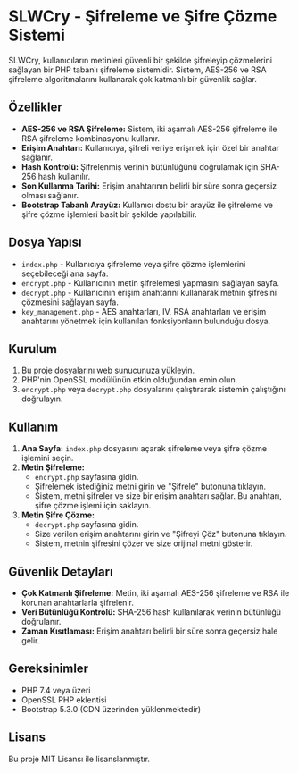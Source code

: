 # SLWCry - Şifreleme ve Şifre Çözme Sistemi

SLWCry, kullanıcıların metinleri güvenli bir şekilde şifreleyip çözmelerini sağlayan bir PHP tabanlı şifreleme sistemidir. Sistem, AES-256 ve RSA şifreleme algoritmalarını kullanarak çok katmanlı bir güvenlik sağlar. 
## Özellikler

- **AES-256 ve RSA Şifreleme:** Sistem, iki aşamalı AES-256 şifreleme ile RSA şifreleme kombinasyonu kullanır.
- **Erişim Anahtarı:** Kullanıcıya, şifreli veriye erişmek için özel bir anahtar sağlanır.
- **Hash Kontrolü:** Şifrelenmiş verinin bütünlüğünü doğrulamak için SHA-256 hash kullanılır.
- **Son Kullanma Tarihi:** Erişim anahtarının belirli bir süre sonra geçersiz olması sağlanır.
- **Bootstrap Tabanlı Arayüz:** Kullanıcı dostu bir arayüz ile şifreleme ve şifre çözme işlemleri basit bir şekilde yapılabilir.

## Dosya Yapısı

- `index.php` - Kullanıcıya şifreleme veya şifre çözme işlemlerini seçebileceği ana sayfa.
- `encrypt.php` - Kullanıcının metin şifrelemesi yapmasını sağlayan sayfa.
- `decrypt.php` - Kullanıcının erişim anahtarını kullanarak metnin şifresini çözmesini sağlayan sayfa.
- `key_management.php` - AES anahtarları, IV, RSA anahtarları ve erişim anahtarını yönetmek için kullanılan fonksiyonların bulunduğu dosya.

## Kurulum

1. Bu proje dosyalarını web sunucunuza yükleyin.
2. PHP'nin OpenSSL modülünün etkin olduğundan emin olun.
3. `encrypt.php` veya `decrypt.php` dosyalarını çalıştırarak sistemin çalıştığını doğrulayın.

## Kullanım

1. **Ana Sayfa:** `index.php` dosyasını açarak şifreleme veya şifre çözme işlemini seçin.
2. **Metin Şifreleme:** 
   - `encrypt.php` sayfasına gidin.
   - Şifrelemek istediğiniz metni girin ve "Şifrele" butonuna tıklayın.
   - Sistem, metni şifreler ve size bir erişim anahtarı sağlar. Bu anahtarı, şifre çözme işlemi için saklayın.
3. **Metin Şifre Çözme:** 
   - `decrypt.php` sayfasına gidin.
   - Size verilen erişim anahtarını girin ve "Şifreyi Çöz" butonuna tıklayın.
   - Sistem, metnin şifresini çözer ve size orijinal metni gösterir.

## Güvenlik Detayları

- **Çok Katmanlı Şifreleme:** Metin, iki aşamalı AES-256 şifreleme ve RSA ile korunan anahtarlarla şifrelenir.
- **Veri Bütünlüğü Kontrolü:** SHA-256 hash kullanılarak verinin bütünlüğü doğrulanır.
- **Zaman Kısıtlaması:** Erişim anahtarı belirli bir süre sonra geçersiz hale gelir.
  
## Gereksinimler

- PHP 7.4 veya üzeri
- OpenSSL PHP eklentisi
- Bootstrap 5.3.0 (CDN üzerinden yüklenmektedir)

## Lisans

Bu proje MIT Lisansı ile lisanslanmıştır.
